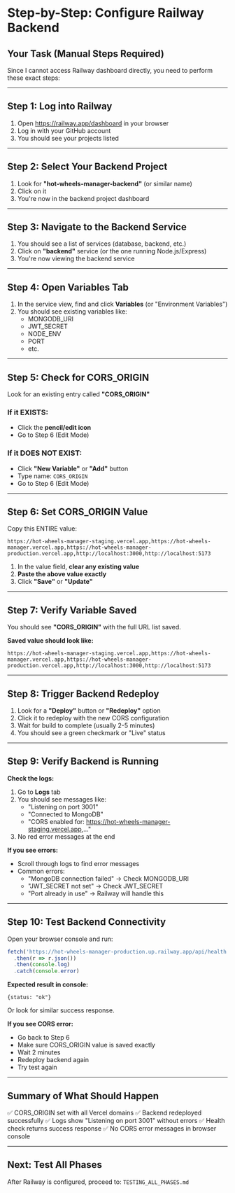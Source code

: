 # Step-by-Step: Configure Railway Backend

## Your Task (Manual Steps Required)

Since I cannot access Railway dashboard directly, you need to perform these exact steps:

---

## Step 1: Log into Railway

1. Open https://railway.app/dashboard in your browser
2. Log in with your GitHub account
3. You should see your projects listed

---

## Step 2: Select Your Backend Project

1. Look for **"hot-wheels-manager-backend"** (or similar name)
2. Click on it
3. You're now in the backend project dashboard

---

## Step 3: Navigate to the Backend Service

1. You should see a list of services (database, backend, etc.)
2. Click on **"backend"** service (or the one running Node.js/Express)
3. You're now viewing the backend service

---

## Step 4: Open Variables Tab

1. In the service view, find and click **Variables** (or "Environment Variables")
2. You should see existing variables like:
   - MONGODB_URI
   - JWT_SECRET
   - NODE_ENV
   - PORT
   - etc.

---

## Step 5: Check for CORS_ORIGIN

Look for an existing entry called **"CORS_ORIGIN"**

### If it EXISTS:
- Click the **pencil/edit icon**
- Go to Step 6 (Edit Mode)

### If it DOES NOT EXIST:
- Click **"New Variable"** or **"Add"** button
- Type name: `CORS_ORIGIN`
- Go to Step 6 (Edit Mode)

---

## Step 6: Set CORS_ORIGIN Value

Copy this ENTIRE value:

```
https://hot-wheels-manager-staging.vercel.app,https://hot-wheels-manager.vercel.app,https://hot-wheels-manager-production.vercel.app,http://localhost:3000,http://localhost:5173
```

1. In the value field, **clear any existing value**
2. **Paste the above value exactly**
3. Click **"Save"** or **"Update"**

---

## Step 7: Verify Variable Saved

You should see **"CORS_ORIGIN"** with the full URL list saved.

**Saved value should look like:**
```
https://hot-wheels-manager-staging.vercel.app,https://hot-wheels-manager.vercel.app,https://hot-wheels-manager-production.vercel.app,http://localhost:3000,http://localhost:5173
```

---

## Step 8: Trigger Backend Redeploy

1. Look for a **"Deploy"** button or **"Redeploy"** option
2. Click it to redeploy with the new CORS configuration
3. Wait for build to complete (usually 2-5 minutes)
4. You should see a green checkmark or "Live" status

---

## Step 9: Verify Backend is Running

**Check the logs:**
1. Go to **Logs** tab
2. You should see messages like:
   - "Listening on port 3001"
   - "Connected to MongoDB"
   - "CORS enabled for: https://hot-wheels-manager-staging.vercel.app,..."
3. No red error messages at the end

**If you see errors:**
- Scroll through logs to find error messages
- Common errors:
  - "MongoDB connection failed" → Check MONGODB_URI
  - "JWT_SECRET not set" → Check JWT_SECRET
  - "Port already in use" → Railway will handle this

---

## Step 10: Test Backend Connectivity

Open your browser console and run:

```javascript
fetch('https://hot-wheels-manager-production.up.railway.app/api/health')
  .then(r => r.json())
  .then(console.log)
  .catch(console.error)
```

**Expected result in console:**
```
{status: "ok"}
```

Or look for similar success response.

**If you see CORS error:**
- Go back to Step 6
- Make sure CORS_ORIGIN value is saved exactly
- Wait 2 minutes
- Redeploy backend again
- Try test again

---

## Summary of What Should Happen

✅ CORS_ORIGIN set with all Vercel domains
✅ Backend redeployed successfully
✅ Logs show "Listening on port 3001" without errors
✅ Health check returns success response
✅ No CORS error messages in browser console

---

## Next: Test All Phases

After Railway is configured, proceed to: `TESTING_ALL_PHASES.md`
